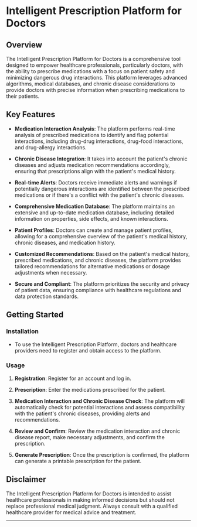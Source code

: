 # Intelligent Prescription Platform for Doctors

## Overview

The Intelligent Prescription Platform for Doctors is a comprehensive tool designed to empower healthcare professionals, particularly doctors, with the ability to prescribe medications with a focus on patient safety and minimizing dangerous drug interactions. This platform leverages advanced algorithms, medical databases, and chronic disease considerations to provide doctors with precise information when prescribing medications to their patients.

## Key Features

- **Medication Interaction Analysis**: The platform performs real-time analysis of prescribed medications to identify and flag potential interactions, including drug-drug interactions, drug-food interactions, and drug-allergy interactions.

- **Chronic Disease Integration**: It takes into account the patient's chronic diseases and adjusts medication recommendations accordingly, ensuring that prescriptions align with the patient's medical history.

- **Real-time Alerts**: Doctors receive immediate alerts and warnings if potentially dangerous interactions are identified between the prescribed medications or if there's a conflict with the patient's chronic diseases.

- **Comprehensive Medication Database**: The platform maintains an extensive and up-to-date medication database, including detailed information on properties, side effects, and known interactions.

- **Patient Profiles**: Doctors can create and manage patient profiles, allowing for a comprehensive overview of the patient's medical history, chronic diseases, and medication history.

- **Customized Recommendations**: Based on the patient's medical history, prescribed medications, and chronic diseases, the platform provides tailored recommendations for alternative medications or dosage adjustments when necessary.

- **Secure and Compliant**: The platform prioritizes the security and privacy of patient data, ensuring compliance with healthcare regulations and data protection standards.

## Getting Started

### Installation

- To use the Intelligent Prescription Platform, doctors and healthcare providers need to register and obtain access to the platform.

### Usage

1. **Registration**: Register for an account and log in.

3. **Prescription**: Enter the medications prescribed for the patient.

4. **Medication Interaction and Chronic Disease Check**: The platform will automatically check for potential interactions and assess compatibility with the patient's chronic diseases, providing alerts and recommendations.

5. **Review and Confirm**: Review the medication interaction and chronic disease report, make necessary adjustments, and confirm the prescription.

6. **Generate Prescription**: Once the prescription is confirmed, the platform can generate a printable prescription for the patient.


## Disclaimer

The Intelligent Prescription Platform for Doctors is intended to assist healthcare professionals in making informed decisions but should not replace professional medical judgment. Always consult with a qualified healthcare provider for medical advice and treatment.

---
